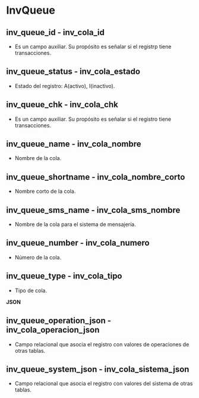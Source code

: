 # InvQueue

## inv_queue_id - inv_cola_id
* Es un campo auxiliar. Su propósito es señalar si el registrp tiene transacciones. 

## inv_queue_status - inv_cola_estado
* Estado del registro: A(activo), I(inactivo).

## inv_queue_chk - inv_cola_chk
* Es un campo auxiliar. Su propósito es señalar si el registro tiene transacciones.

## inv_queue_name - inv_cola_nombre
* Nombre de la cola.

## inv_queue_shortname - inv_cola_nombre_corto
* Nombre corto de la cola.

## inv_queue_sms_name - inv_cola_sms_nombre
* Nombre de la cola para el sistema de mensajería.

## inv_queue_number - inv_cola_numero
* Número de la cola.

## inv_queue_type - inv_cola_tipo
* Tipo de cola.

__JSON__	

## inv_queue_operation_json - inv_cola_operacion_json
* Campo relacional que asocia el registro con valores de operaciones de otras tablas.

## inv_queue_system_json - inv_cola_sistema_json
* Campo relacional que asocia el registro con valores del sistema de otras tablas. 

